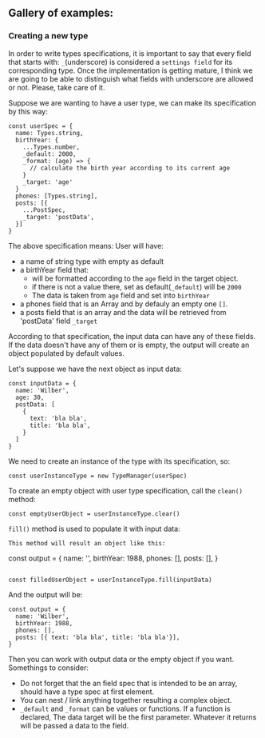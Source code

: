 ## Gallery of examples:

### Creating a new type
In order to write types specifications, it is important to say that every field that starts with: `_`(underscore) is considered a `settings field` for its corresponding type.  Once the implementation is getting mature, I think we are going to be able to distinguish what fields with underscore are allowed or not. Please, take care of it.

Suppose we are wanting to have a user type, we can make its specification by this way:
```
const userSpec = {
  name: Types.string,
  birthYear: {
    ...Types.number,
    _default: 2000,
    _format: (age) => {
      // calculate the birth year according to its current age
    }
    _target: 'age'
  }
  phones: [Types.string],
  posts: [{
    ...PostSpec,
    _target: 'postData',
  }]
}
```
The above specification means: 
User will have:
  - a name of string type with empty as default
  - a birthYear field that:
    - will be formatted according to the `age` field in the target object.
    - if there is not a value there, set as default(`_default`) will be `2000`
    - The data is taken from `age` field and set into `birthYear`
  - a phones field that is an Array and by defauly an empty one `[]`.
  - a posts field that is an array and the data will be retrieved from 'postData' field `_target`

According to that specification, the input data can have any of these fields. If the data doesn't have any of them or is empty, the output will create an object populated by default values.

Let's suppose we have the next object as input data:
```
const inputData = {
  name: 'Wilber',
  age: 30,
  postData: [
    {
      text: 'bla bla',
      title: 'bla bla',
    }
  ]
}
```

We need to create an instance of the type with its specification, so:
```
const userInstanceType = new TypeManager(userSpec)
```
To create an empty object with user type specification, call the `clean()` method:
```
const emptyUserObject = userInstanceType.clear()
```
`fill()` method is used to populate it with input data:
```
This method will result an object like this:
```
const output = {
  name: '',
  birthYear: 1988,
  phones: [],
  posts: [],
}
```

const filledUserObject = userInstanceType.fill(inputData)
```
And the output will be: 
```
const output = {
  name: 'Wilber',
  birthYear: 1988,
  phones: [],
  posts: [{ text: 'bla bla', title: 'bla bla'}],
}
```

Then you can work with output data or the empty object if you want.
Somethings to consider:
- Do not forget that the an field spec that is intended to be an array, should have a type spec at first element.
- You can nest / link anything together resulting a complex object.
- `_default` and `_format` can be values or functions. If a function is declared, The data target will be the first parameter. Whatever it returns will be passed a data to the field.


